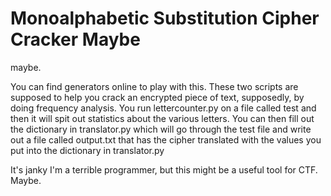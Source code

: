 Monoalphabetic Substitution Cipher Cracker Maybe
=====

maybe.

You can find generators online to play with this. These two scripts are supposed to help you crack an encrypted piece of text, supposedly, by doing frequency analysis. You run lettercounter.py on a file called test and then it will spit out statistics about the various letters. You can then fill out the dictionary in translator.py which will go through the test file and write out a file called output.txt that has the cipher translated with the values you put into the dictionary in translator.py

It's janky I'm a terrible programmer, but this might be a useful tool for CTF. Maybe.
